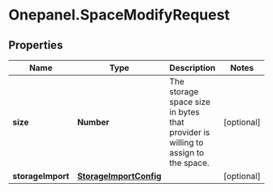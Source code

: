 # Onepanel.SpaceModifyRequest

## Properties
Name | Type | Description | Notes
------------ | ------------- | ------------- | -------------
**size** | **Number** | The storage space size in bytes that provider is willing to assign to the space.  | [optional] 
**storageImport** | [**StorageImportConfig**](StorageImportConfig.md) |  | [optional] 


